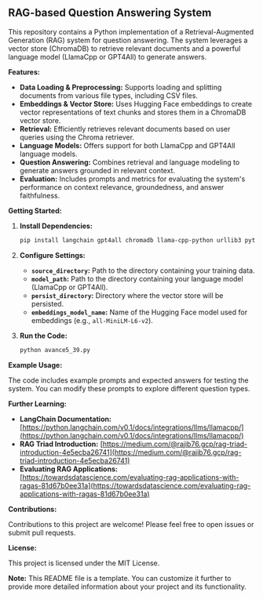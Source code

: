 ## RAG-based Question Answering System

This repository contains a Python implementation of a Retrieval-Augmented Generation (RAG) system for question answering. The system leverages a vector store (ChromaDB) to retrieve relevant documents and a powerful language model (LlamaCpp or GPT4All) to generate answers.

**Features:**

* **Data Loading & Preprocessing:** Supports loading and splitting documents from various file types, including CSV files.
* **Embeddings & Vector Store:**  Uses Hugging Face embeddings to create vector representations of text chunks and stores them in a ChromaDB vector store.
* **Retrieval:** Efficiently retrieves relevant documents based on user queries using the Chroma retriever.
* **Language Models:** Offers support for both LlamaCpp and GPT4All language models.
* **Question Answering:** Combines retrieval and language modeling to generate answers grounded in relevant context.
* **Evaluation:** Includes prompts and metrics for evaluating the system's performance on context relevance, groundedness, and answer faithfulness.

**Getting Started:**

1. **Install Dependencies:**
   ```bash
   pip install langchain gpt4all chromadb llama-cpp-python urllib3 python-dotenv tqdm sentence_transformers langchain-community
   ```

2. **Configure Settings:**
   * **`source_directory`:** Path to the directory containing your training data.
   * **`model_path`:** Path to the directory containing your language model (LlamaCpp or GPT4All).
   * **`persist_directory`:** Directory where the vector store will be persisted.
   * **`embeddings_model_name`:** Name of the Hugging Face model used for embeddings (e.g., `all-MiniLM-L6-v2`).

3. **Run the Code:**
   ```bash
   python avance5_39.py
   ```

**Example Usage:**

The code includes example prompts and expected answers for testing the system. You can modify these prompts to explore different question types.

**Further Learning:**

* **LangChain Documentation:** [https://python.langchain.com/v0.1/docs/integrations/llms/llamacpp/](https://python.langchain.com/v0.1/docs/integrations/llms/llamacpp/)
* **RAG Triad Introduction:** [https://medium.com/@rajib76.gcp/rag-triad-introduction-4e5ecba26741](https://medium.com/@rajib76.gcp/rag-triad-introduction-4e5ecba26741)
* **Evaluating RAG Applications:** [https://towardsdatascience.com/evaluating-rag-applications-with-ragas-81d67b0ee31a](https://towardsdatascience.com/evaluating-rag-applications-with-ragas-81d67b0ee31a)

**Contributions:**

Contributions to this project are welcome! Please feel free to open issues or submit pull requests.

**License:**

This project is licensed under the MIT License.

**Note:** This README file is a template. You can customize it further to provide more detailed information about your project and its functionality.
